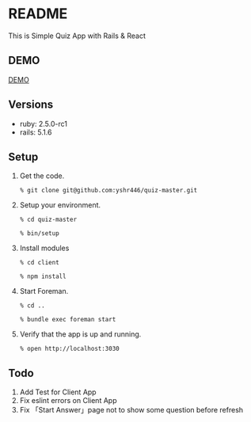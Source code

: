 # README
This is Simple Quiz App with Rails & React

## DEMO

[DEMO](/DEMO.md)

## Versions

- ruby: 2.5.0-rc1
- rails: 5.1.6 

## Setup
1. Get the code.

    `% git clone git@github.com:yshr446/quiz-master.git`

2. Setup your environment.

    `% cd quiz-master`
     
    `% bin/setup`

2. Install modules

    `% cd client`
    
    `% npm install`

3. Start Foreman.

    `% cd ..`
    
    `% bundle exec foreman start`

4. Verify that the app is up and running.

     `% open http://localhost:3030`

## Todo

1. Add Test for Client App
1. Fix eslint errors on Client App
1. Fix 「Start Answer」page not to show some question before refresh
